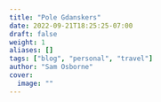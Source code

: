 ```yaml
---
title: "Pole Gdanskers"
date: 2022-09-21T18:25:25-07:00
draft: false
weight: 1
aliases: []
tags: ["blog", "personal", "travel"]
author: "Sam Osborne"
cover:
  image: ""
---
```


